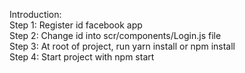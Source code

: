 Introduction: <br />
Step 1: Register id facebook app <br />
Step 2: Change id into scr/components/Login.js file <br />
Step 3: At root of project, run yarn install or npm install <br />
Step 4: Start project with npm start <br />
